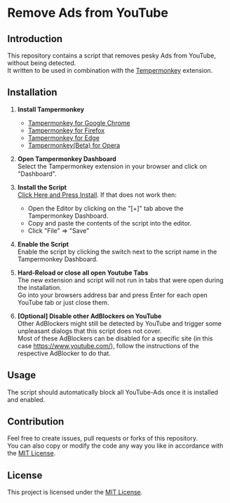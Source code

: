 # Remove Ads from YouTube

## Introduction

This repository contains a script that removes pesky Ads from YouTube, without being detected.<br>
It written to be used in combination with the [Tempermonkey](https://www.tampermonkey.net/) extension.<br>

## Installation

1. **Install Tampermonkey**
   - [Tampermonkey for Google Chrome](https://chrome.google.com/webstore/detail/tampermonkey/dhdgffkkebhmkfjojejmpbldmpobfkfo)
   - [Tampermonkey for Firefox](https://addons.mozilla.org/en-US/firefox/addon/tampermonkey/)
   - [Tampermonkey for Edge](https://microsoftedge.microsoft.com/addons/detail/tampermonkey/iikmkjmpaadaobahmlepeloendndfphd)
   - [Tampermonkey(Beta) for Opera](https://addons.opera.com/en-gb/extensions/details/tampermonkey-beta/)

2. **Open Tampermonkey Dashboard**<br/>
   Select the Tampermonkey extension in your browser and click on "Dashboard".

2. **Install the Script**<br/>
   [Click Here and Press Install](https://github.com/TheRealKoeDev/AdBlockScriptForYoutube/raw/main/script.user.js). If that does not work then:

   - Open the Editor by clicking on the "[+]" tab above the Tampermonkey Dashboard.
   - Copy and paste the contents of the script into the editor.
   - Click "File" => "Save"

3. **Enable the Script**<br/>
   Enable the script by clicking the switch next to the script name in the Tampermonkey Dashboard.

4. **Hard-Reload or close all open Youtube Tabs**<br/>
   The new extension and script will not run in tabs that were open during the installation.<br/>
   Go into your browsers address bar and press Enter for each open YouTube tab or just close them.

5. **[Optional] Disable other AdBlockers on YouTube**<br/>
   Other AdBlockers might still be detected by YouTube and trigger some unpleasant dialogs that this script does not cover.<br/>
   Most of these AdBlockers can be disabled for a specific site (in this case https://www.youtube.com/), follow the instructions of the respective AdBlocker to do that.

## Usage

The script should automatically block all YouTube-Ads once it is installed and enabled.

## Contribution

Feel free to create issues, pull requests or forks of this repository.<br/>
You can also copy or modify the code any way you like in accordance with the [MIT License](LICENSE).

## License

This project is licensed under the [MIT License](LICENSE).
